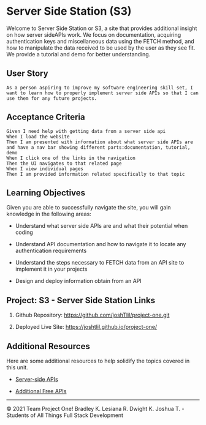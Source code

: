 # Server Side Station (S3)
Welcome to Server Side Station or S3, a site that provides additional insight on how server sideAPIs work.  We focus on documentation, acquiring authentication keys and miscellaneous data using the FETCH method, and how to manipulate the data received to be used by the user as they see fit.  We provide a tutorial and demo for better understanding.

## User Story
```
As a person aspiring to improve my software engineering skill set, I want to learn how to properly implement server side APIs so that I can use them for any future projects.
```

## Acceptance Criteria
```
Given I need help with getting data from a server side api
When I load the website
Then I am presented with information about what server side APIs are and have a nav bar showing different parts:documentation, tutorial, demo
When I click one of the links in the navigation
Then the UI navigates to that related page
When I view individual pages
Then I am provided information related specifically to that topic
```

## Learning Objectives

Given you are able to successfully navigate the site, you will gain knowledge in the following areas:

* Understand what server side APIs are and what their potential when coding

* Understand API documentation and how to navigate it to locate any authentication requirements

* Understand the steps necessary to FETCH data from an API site to implement it in your projects

* Design and deploy information obtain from an API 



## Project: S3 - Server Side Station Links

1. Github Repository:   https://github.com/joshTlil/project-one.git

2. Deployed Live Site:  https://joshtlil.github.io/project-one/



## Additional Resources

Here are some additional resources to help solidify the topics covered in this unit.

* [Server-side APIs](https://en.wikipedia.org/wiki/Web_API)

* [Additional Free APIs](https://coding-boot-camp.github.io/full-stack/apis/api-resources)

- - -
© 2021 Team Project One! Bradley K. Lesiana R. Dwight K. Joshua T. - Students of All Things Full Stack Development
